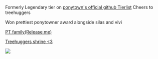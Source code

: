 Formerly Legendary tier on [ponytown's official github Tierlist](https://rentry.co/github-tierlist) Cheers to treehuggers 

Won prettiest ponytowner award alongside silas and vivi

[PT family(Release me)](https://rentry.co/ponytownfamily)

[Treehuggers shrine <3](https://rentry.co/bachinagisagi)

![](https://i.ibb.co/pPvB8wj/IMG-7650.webp)
